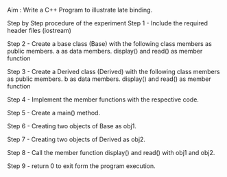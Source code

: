 
Aim : Write a C++ Program to illustrate late binding.

Step by Step procedure of the experiment
Step 1 - Include the required header files (iostream)

Step 2 - Create a base class (Base) with the following class members as public members. a as data members. display() and read() as member function

Step 3 - Create a Derived class (Derived) with the following class members as public members. b as data members. display() and read() as member function

Step 4 - Implement the member functions with the respective code.

Step 5 - Create a main() method.

Step 6 - Creating two objects of Base as obj1.

Step 7 - Creating two objects of Derived as obj2.

Step 8 - Call the member function display() and read() with obj1 and obj2.

Step 9 - return 0 to exit form the program execution.
